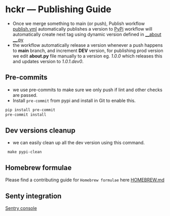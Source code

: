 # hckr — Publishing Guide

* Once we merge something to main (or push), Publish workflow [publish.yml](.github%2Fworkflows%2Fpublish.yml)
  automatically publishes a version to [PyPi](https://pypi.org/p/hckr)
  workflow will automatically create next tag using dynamic version defined in [__about
  __.py](src%2Fhckr%2F__about__.py)
* the workflow automatically release a version whenever a push happens to **main** branch, and increment **DEV** version, for publishing prod version
we edit **__about__.py** file manually to a version eg. *1.0.0* which releases this and updates version to *1.0.1.dev0*.

## Pre-commits

* we use pre-commits to make sure we only push if lint and other checks are passed.
* Install `pre-commit` from pypi and install in Git to enable this.

```bash 
pip install pre-commit
pre-commit install
```

## Dev versions cleanup

* we can easily clean up all the dev version using this command.

```shell
 make pypi-clean
```

## Homebrew formulae

Please find a contributing guide for `Homebrew formulae` here [HOMEBREW.md](HOMEBREW.md)

## Senty integration

[Sentry console](https://hckr-cli.sentry.io/projects/hckr/?project=4507910060572672)

